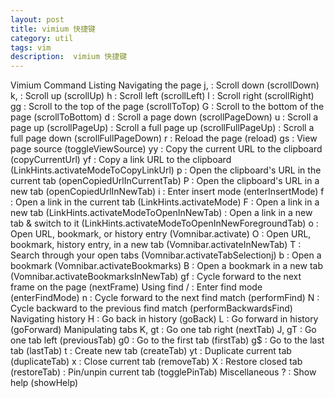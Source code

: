 ```yaml
---
layout: post
title: vimium 快捷键
category: util
tags: vim
description:  vimium 快捷键
---
```


Vimium Command Listing
Navigating the page
j, <c-e>	:	Scroll down (scrollDown)
k, <c-y>	:	Scroll up (scrollUp)
h	:	Scroll left (scrollLeft)
l	:	Scroll right (scrollRight)
gg	:	Scroll to the top of the page (scrollToTop)
G	:	Scroll to the bottom of the page (scrollToBottom)
d	:	Scroll a page down (scrollPageDown)
u	:	Scroll a page up (scrollPageUp)
:	Scroll a full page up (scrollFullPageUp)
:	Scroll a full page down (scrollFullPageDown)
r	:	Reload the page (reload)
gs	:	View page source (toggleViewSource)
yy	:	Copy the current URL to the clipboard (copyCurrentUrl)
yf	:	Copy a link URL to the clipboard (LinkHints.activateModeToCopyLinkUrl)
p	:	Open the clipboard's URL in the current tab (openCopiedUrlInCurrentTab)
P	:	Open the clipboard's URL in a new tab (openCopiedUrlInNewTab)
i	:	Enter insert mode (enterInsertMode)
f	:	Open a link in the current tab (LinkHints.activateMode)
F	:	Open a link in a new tab (LinkHints.activateModeToOpenInNewTab)
:	Open a link in a new tab & switch to it (LinkHints.activateModeToOpenInNewForegroundTab)
o	:	Open URL, bookmark, or history entry (Vomnibar.activate)
O	:	Open URL, bookmark, history entry, in a new tab (Vomnibar.activateInNewTab)
T	:	Search through your open tabs (Vomnibar.activateTabSelectionj)
b	:	Open a bookmark (Vomnibar.activateBookmarks)
B	:	Open a bookmark in a new tab (Vomnibar.activateBookmarksInNewTab)
gf	:	Cycle forward to the next frame on the page (nextFrame)
Using find
/	:	Enter find mode (enterFindMode)
n	:	Cycle forward to the next find match (performFind)
N	:	Cycle backward to the previous find match (performBackwardsFind)
Navigating history
H	:	Go back in history (goBack)
L	:	Go forward in history (goForward)
Manipulating tabs
K, gt	:	Go one tab right (nextTab)
J, gT	:	Go one tab left (previousTab)
g0	:	Go to the first tab (firstTab)
g$	:	Go to the last tab (lastTab)
t	:	Create new tab (createTab)
yt	:	Duplicate current tab (duplicateTab)
x	:	Close current tab (removeTab)
X	:	Restore closed tab (restoreTab)
<a-p>	:	Pin/unpin current tab (togglePinTab)
Miscellaneous
?	:	Show help (showHelp)

